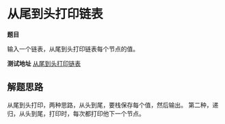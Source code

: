 # 从尾到头打印链表

**题目**

输入一个链表，从尾到头打印链表每个节点的值。

**测试地址**
[从尾到头打印链表](https://www.nowcoder.com/practice/d0267f7f55b3412ba93bd35cfa8e8035?tpId=13&tqId=11156&rp=1&ru=/ta/coding-interviews&qru=/ta/coding-interviews/question-ranking)


## 解题思路

从尾到头打印，两种思路，从头到尾，要栈保存每个值，然后输出。 
第二种，递归，从头到尾，打印时，每次都打印他下一个节点。

